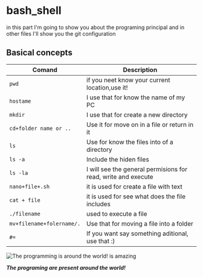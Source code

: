 # bash_shell
in this part I'm going to show you about the programing principal and in other files I'll show you the git configuration


## Basical concepts
|Comand                          |Description                         |
|-------------------------------|-----------------------------|
|`pwd`           |if you neet know your current location,use it!            |
|`hostame`       |I use that for know the name of my PC            |
|`mkdir`         |I use that for create a new directory
|`cd+folder name or ..`|Use it for move on in a file or return in it
|`ls` | Use for know the files into of a directory
|`ls -a`| Include the hiden files
|`ls -la`|I will see the general permisions for read, write and execute 
|`nano+file+.sh`|it is used for create a file with text
|`cat + file`|it is used for see what does the file includes
|`./filename`|used to execute a file
|`mv+filename+folername/.`|Use that for moving a file into a folder
|`#=`|If you want say something aditional, use that :)

![The programming is around the world! is amazing](https://www.tecmint.com/wp-content/uploads/2020/11/Create-Hello-World-Shell-Script.png)

***The programing are present around the world!***
